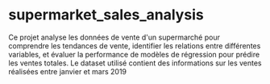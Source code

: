 # supermarket_sales_analysis
Ce projet analyse les données de vente d'un supermarché pour comprendre les tendances de vente, identifier les relations entre différentes variables, et évaluer la performance de modèles de régression pour prédire les ventes totales. Le dataset utilisé contient des informations sur les ventes réalisées entre janvier et mars 2019 
